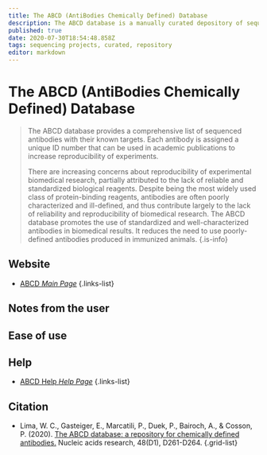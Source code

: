 ```yaml
---
title: The ABCD (AntiBodies Chemically Defined) Database
description: The ABCD database is a manually curated depository of sequenced antibodies.
published: true
date: 2020-07-30T18:54:48.858Z
tags: sequencing projects, curated, repository
editor: markdown
---
```


# The ABCD (AntiBodies Chemically Defined) Database

> The ABCD database provides a comprehensive list of sequenced antibodies with their known targets. Each antibody is assigned a unique ID number that can be used in academic publications to increase reproducibility of experiments.
>
> There are increasing concerns about reproducibility of experimental biomedical research, partially attributed to the lack of reliable and standardized biological reagents. Despite being the most widely used class of protein-binding reagents, antibodies are often poorly characterized and ill-defined, and thus contribute largely to the lack of reliability and reproducibility of biomedical research. The ABCD database promotes the use of standardized and well-characterized antibodies in biomedical results. It reduces the need to use poorly-defined antibodies produced in immunized animals.
{.is-info}
 

## Website 

- [ABCD *Main Page*](https://web.expasy.org/abcd/)
 {.links-list}


## Notes from the user

 
## Ease of use


## Help

- [ABCD Help *Help Page*](https://web.expasy.org/abcd/faq.html)
 {.links-list}

## Citation 

- Lima, W. C., Gasteiger, E., Marcatili, P., Duek, P., Bairoch, A., & Cosson, P. (2020). [The ABCD database: a repository for chemically defined antibodies.](https://academic.oup.com/nar/article/48/D1/D261/5549708) Nucleic acids research, 48(D1), D261-D264.
{.grid-list}
